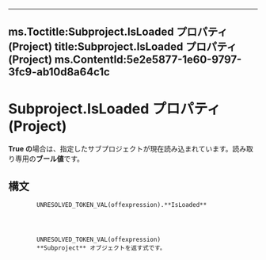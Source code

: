 

---
ms.Toctitle:Subproject.IsLoaded プロパティ (Project)
title:Subproject.IsLoaded プロパティ (Project)
ms.ContentId:5e2e5877-1e60-9797-3fc9-ab10d8a64c1c
---
# Subproject.IsLoaded プロパティ (Project)




**True の**場合は、指定したサブプロジェクトが現在読み込まれています。読み取り専用の**ブール値**です。

## 構文

            UNRESOLVED_TOKEN_VAL(offexpression).**IsLoaded**




            UNRESOLVED_TOKEN_VAL(offexpression)
            **Subproject** オブジェクトを返す式です。




